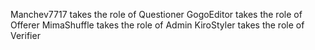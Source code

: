 Manchev7717 takes the role of Questioner
GogoEditor takes the role of Offerer
MimaShuffle takes the role of Admin
KiroStyler takes the role of Verifier
